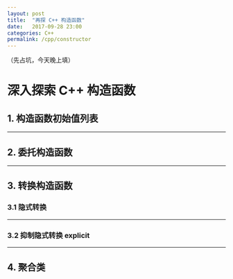 ```yaml
---
layout: post
title:  "再探 C++ 构造函数"
date:   2017-09-28 23:00
categories: C++
permalink: /cpp/constructor
---
```


（先占坑，今天晚上填）

# 深入探索 C++ 构造函数

## 1. 构造函数初始值列表


---

## 2. 委托构造函数


---


## 3. 转换构造函数

### 3.1 隐式转换

---

### 3.2 抑制隐式转换 explicit


---

## 4. 聚合类